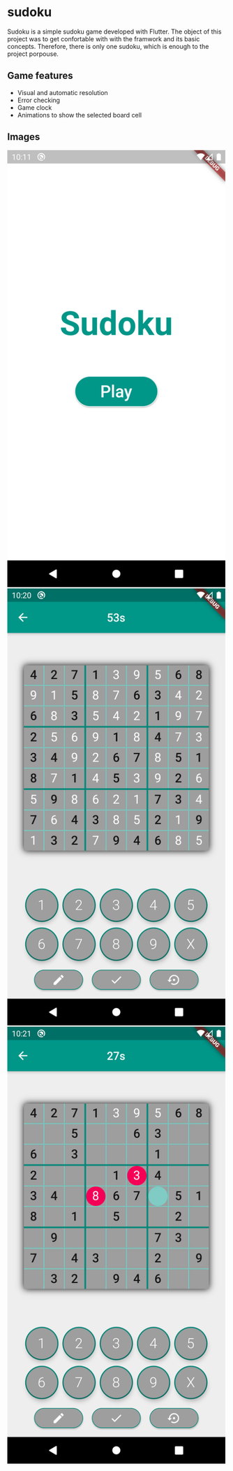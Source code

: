 # sudoku

Sudoku is a simple sudoku game developed with Flutter. The object of this project was to get confortable with with the framwork and its basic concepts. Therefore, there is only one sudoku, which is enough to the project porpouse. 

## Game features
* Visual and automatic resolution
* Error checking
* Game clock
* Animations to show the selected board cell

## Images

<img src="home_screen.png" alt="home screen screenshot" width="500">
<img src="solved.png" alt="game solved screenshot" width="500">
<img src="error.png" alt="error checking " width="500">
